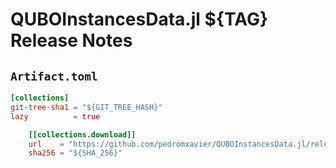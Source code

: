 # QUBOInstancesData.jl ${TAG} Release Notes

## `Artifact.toml`

```toml
[collections]
git-tree-sha1 = "${GIT_TREE_HASH}"
lazy          = true

    [[collections.download]]
    url    = "https://github.com/pedromxavier/QUBOInstancesData.jl/releases/download/${TAG}/collections.tar.gz"
    sha256 = "${SHA_256}"
```